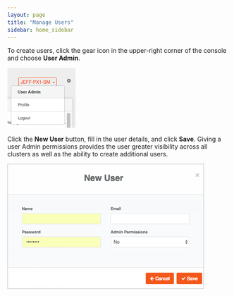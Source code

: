 ```yaml
---
layout: page
title: "Manage Users"
sidebar: home_sidebar
---
```

To create users, click the gear icon in the upper-right corner of the console and choose **User Admin**.

![User Admin selected in Settings menu](images/settings-user-admin.png "User Admin selected in Settings menu")

Click the **New User** button, fill in the user details, and click **Save**. Giving a user Admin permissions provides the user greater visibility across all clusters as well as the ability to create additional users.

![New User dialog box](images/settings-new-user.png "New User dialog box")
